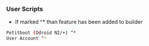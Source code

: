 ### User Scripts 
* If marked ^* than feature has been added to builder
```sh
Petitboot (Odroid N2/+) ^*
User Account ^*
```
